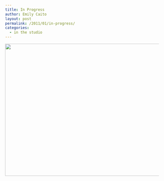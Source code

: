```yaml
---
title: In Progress
author: Emily Caito
layout: post
permalink: /2011/01/in-progress/
categories:
  - in the studio
---
```

<img class="alignleft size-full wp-image-66" title="heads" src="http://emilycaito.com/wp-content/uploads/2011/01/heads.jpg" alt="" width="576" height="431" />

&nbsp;

 [1]: http://emilycaito.com/wp-content/uploads/2011/01/heads.jpg